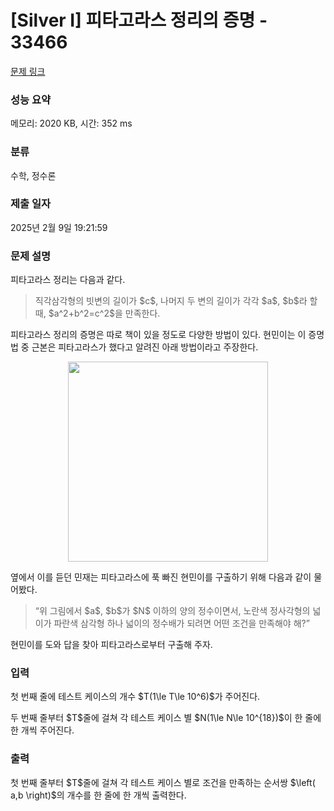 # [Silver I] 피타고라스 정리의 증명 - 33466 

[문제 링크](https://www.acmicpc.net/problem/33466) 

### 성능 요약

메모리: 2020 KB, 시간: 352 ms

### 분류

수학, 정수론

### 제출 일자

2025년 2월 9일 19:21:59

### 문제 설명

<p>피타고라스 정리는 다음과 같다.</p>

<blockquote>
<p>직각삼각형의 빗변의 길이가 $c$, 나머지 두 변의 길이가 각각 $a$, $b$라 할 때, $a^2+b^2=c^2$을 만족한다.</p>
</blockquote>

<p>피타고라스 정리의 증명은 따로 책이 있을 정도로 다양한 방법이 있다. 현민이는 이 증명법 중 근본은 피타고라스가 했다고 알려진 아래 방법이라고 주장한다.</p>

<p style="text-align: center;"><img alt="" src="https://upload.acmicpc.net/ec2a503b-a1e6-4cd7-819c-7ec3aa664892/-/preview/" style="width: 320px; max-width: 100%;"></p>

<p>옆에서 이를 듣던 민재는 피타고라스에 푹 빠진 현민이를 구출하기 위해 다음과 같이 물어봤다.</p>

<blockquote>
<p>“위 그림에서 $a$, $b$가 $N$ 이하의 양의 정수이면서, 노란색 정사각형의 넓이가 파란색 삼각형 하나 넓이의 정수배가 되려면 어떤 조건을 만족해야 해?”</p>
</blockquote>

<p>현민이를 도와 답을 찾아 피타고라스로부터 구출해 주자.</p>

### 입력 

 <p>첫 번째 줄에 테스트 케이스의 개수 $T(1\le T\le 10^6)$가 주어진다.</p>

<p>두 번째 줄부터 $T$줄에 걸쳐 각 테스트 케이스 별 $N(1\le N\le 10^{18})$이 한 줄에 한 개씩 주어진다.</p>

### 출력 

 <p>첫 번째 줄부터 $T$줄에 걸쳐 각 테스트 케이스 별로 조건을 만족하는 순서쌍 $\left( a,b \right)$의 개수를 한 줄에 한 개씩 출력한다.</p>

